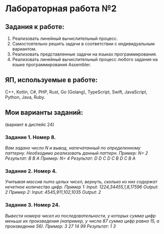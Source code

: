 # Лабораторная работа №2

## Задания к работе:
1. Реализовать линейный вычислительный процесс.
2. Самостоятельно решить задачи в соответствии с индивидуальным вариантом.
3. Реализовать представленные задачи на языках программирования.
4. Реализовать линейный вычислительный процесс любого задания на языке программирования Assembler.

## ЯП, используемые в работе:
C++, Kotlin, С#, PHP, Rust, Go (Golang), TypeScript, Swift, JavaScript, Python, Java, Ruby.

## Мои варианты заданий: 
(вариант в диспейс 24)
### Задание 1. Номер 8. 
*Вам задано число N и вывод, напечатанный по определенному паттерну. Необходимо реализовать данный паттерн.
                    Пример: N= 2
                    Результат: B
                               B A
                    Пример: N= 4
                    Результат: D
                               D C
                               D C B
                               D C B A*
### Задание 2. Номер 4. 
*Учитывая массив nums целых чисел, вернуть, сколько из них содержат нечетное количество цифр.
                    Пример 1: Input: 1224,34455,1,8,17596
                              Output: 2
                    Пример 2: Input: 4545,911,102,1035
                              Output: 2*
### Задание 3. Номер 24. 
*Вывести номера чисел из последовательности, у которых сумма цифр меньше их произведения (например, у числа 87 сумма цифр равна 15, а произведение 56).
                     Пример: 3 27 14 99
                     Результат: 1 3*
